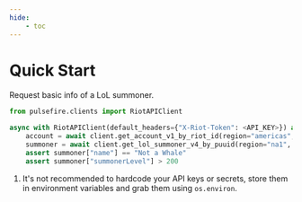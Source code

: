```yaml
---
hide:
    - toc
---
```


# Quick Start

Request basic info of a LoL summoner. 

```python
from pulsefire.clients import RiotAPIClient
```

```python
async with RiotAPIClient(default_headers={"X-Riot-Token": <API_KEY>}) as client: #(1)!
    account = await client.get_account_v1_by_riot_id(region="americas", game_name="Not a Whale", tag_line="NA1")
    summoner = await client.get_lol_summoner_v4_by_puuid(region="na1", puuid=account["puuid"])
    assert summoner["name"] == "Not a Whale"
    assert summoner["summonerLevel"] > 200
```

1. It's not recommended to hardcode your API keys or secrets, store them in environment variables and grab them using `os.environ`.
